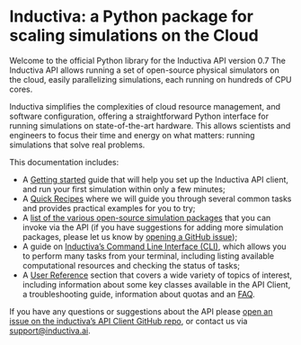# Inductiva: a Python package for scaling simulations on the Cloud

Welcome to the official Python library for the Inductiva API version 0.7 
The Inductiva API allows running a set of open-source physical
simulators on the cloud, easily parallelizing simulations, each running
on hundreds of CPU cores.

Inductiva simplifies the complexities of cloud resource management, and software
configuration, offering a straightforward Python interface for running simulations
on state-of-the-art hardware. This allows scientists and engineers to focus their
time and energy on what matters: running simulations that solve real problems.

This documentation includes:
- A [Getting started](./get_started/installation.md) guide that will
help you set up the Inductiva API client, and run your first simulation
within only a few minutes;
- A [Quick Recipes](./how_to/index.md) where we will guide you through
several common tasks and provides practical examples for you to try;
- A [list of the various open-source simulation packages](./simulators/overview.md)
that you can invoke via the API (if you have suggestions for adding more
simulation packages, please let us know by
[opening a GitHub issue](https://github.com/inductiva/inductiva/issues));
- A guide on [Inductiva’s Command Line Interface (CLI)](./cli/cli-overview.md), which
allows you to perform many tasks from your terminal, including listing available
computational resources and checking the status of tasks;
- A [User Reference](./api_reference/computational_resources/index.md) section 
that covers a wide variety of topics of interest, including information about
some key classes available in the API Client, a troubleshooting guide, information
about quotas and an [FAQ](./api_reference/faq.md).

If you have any questions or suggestions about the API please
[open an issue on the inductiva’s API Client GitHub repo](https://github.com/inductiva/inductiva/issues),
or contact us via [support@inductiva.ai](mailto:support@inductiva.ai).
